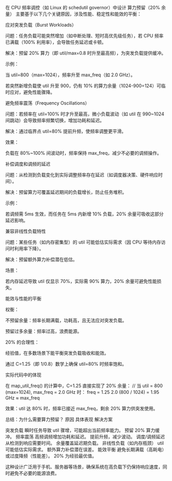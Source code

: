 在 CPU 频率调控（如 Linux 的 schedutil governor）中设计 算力预留（20% 余量） 主要基于以下几个关键原因，涉及性能、稳定性和能效的平衡：

应对突发负载（Burst Workloads）

问题：任务负载可能突然增加（如中断处理、短时高优先级任务），若 CPU 频率已满载（100% 利用率），会导致任务延迟或卡顿。

解决：预留 20% 算力（即 util/max=0.8 时升至最高频），为突发负载提供缓冲。

示例：  

当 util=800（max=1024），频率升至 max_freq（如 2.0 GHz）。  

若突然新增负载使 util 升至 900，仍有 10% 的算力余量（1024-900=124）可临时应对，避免性能骤降。

避免频率震荡（Frequency Oscillations）

问题：若频率在 util=100% 时才升至最高，微小负载波动（如 util 在 990~1024 间跳动）会导致频率频繁切换，增加功耗和延迟。

解决：通过临界点 util=80% 提前升频，使频率调整更平滑。

效果：  

负载在 80%~100% 间波动时，频率保持 max_freq，减少不必要的调频操作。

补偿调度和调频的延迟

问题：从检测到负载变化到实际调整频率存在延迟（如调度器决策、硬件响应时间）。

解决：预留算力可覆盖延迟期间的负载增长，防止任务堆积。

示例：  

若调频需 5ms 生效，而任务在 5ms 内新增 10% 负载，20% 余量可吸收这部分延迟影响。

兼容非线性负载特性

问题：某些任务（如内存密集型）的 util 可能低估实际需求（因 CPU 等待内存访问时利用率下降）。

解决：预留额外算力补偿潜在低估。

场景：  

若内存延迟导致 util 仅显示 70%，实际需 90% 算力，20% 余量可避免性能损失。

能效与性能的平衡

权衡：  

不预留余量：频率长期满载，功耗高，且无法应对突发负载。  

预留过多余量：频率过高，浪费能源。  

20% 的合理性：  

经验值，在多数场景下能平衡突发负载吸收和能效。  

通过 C=1.25（即 1/0.8）数学上确保 util=80% 时频率饱和。

实际代码中的体现

在 map_util_freq() 的计算中，C=1.25 直接实现了 20% 余量：
// 当 util = 800 (max=1024), max_freq = 2.0 GHz 时：
freq = 1.25  2.0  (800 / 1024) = 1.95 GHz ≈ max_freq

效果：util 达 80% 时，频率已接近 max_freq，剩余 20% 算力供突发使用。

总结：为什么需要算力预留？
原因                具体表现 解决方案

突发负载 瞬时任务导致 util 骤增，可能超出当前频率能力。 预留 20% 算力缓冲。
频率震荡 高频调频增加功耗和延迟。 提前升频，减少波动。
调度/调频延迟 从检测到响应需要时间。 余量覆盖延迟期负载。
非线性负载（如内存瓶颈） util 可能低估实际需求。 额外算力补偿潜在误差。
能效平衡 避免长期满载（高耗电）或过度降频（性能差）。 20% 为经验最优值。

这种设计广泛用于手机、服务器等场景，确保系统在高负载下仍保持响应速度，同时避免不必要的能源浪费。